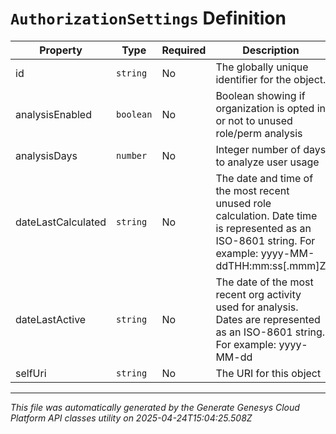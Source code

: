 # `AuthorizationSettings` Definition

| Property | Type | Required | Description |
|----------|------|----------|-------------|
| id | `string` | No | The globally unique identifier for the object. |
| analysisEnabled | `boolean` | No | Boolean showing if organization is opted in or not to unused role/perm analysis |
| analysisDays | `number` | No | Integer number of days to analyze user usage |
| dateLastCalculated | `string` | No | The date and time of the most recent unused role calculation. Date time is represented as an ISO-8601 string. For example: yyyy-MM-ddTHH:mm:ss[.mmm]Z |
| dateLastActive | `string` | No | The date of the most recent org activity used for analysis. Dates are represented as an ISO-8601 string. For example: yyyy-MM-dd |
| selfUri | `string` | No | The URI for this object |

---

*This file was automatically generated by the Generate Genesys Cloud Platform API classes utility on 2025-04-24T15:04:25.508Z*